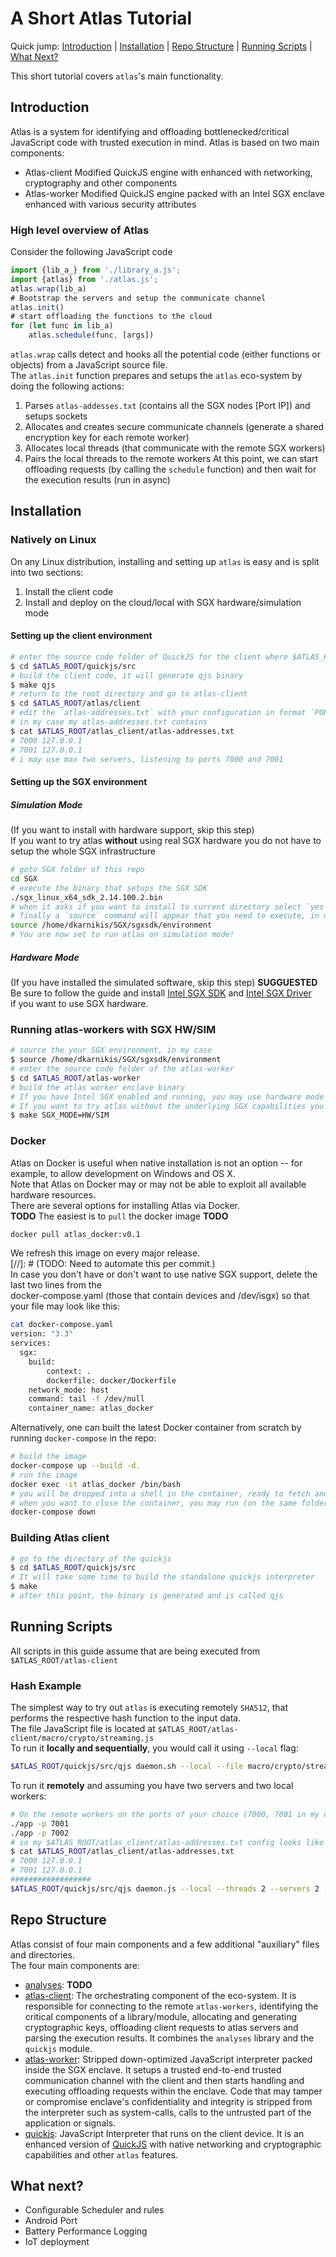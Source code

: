 # A Short Atlas Tutorial
Quick jump: [Introduction](#introduction) | [Installation](#installation) | [Repo Structure](#repo-structure) | [Running Scripts](#running-scripts) | [What Next?](#what-next)

This short tutorial covers `atlas`'s main functionality.

## Introduction

Atlas is a system for identifying and offloading bottlenecked/critical JavaScript code with trusted execution in mind.
Atlas is based on two main components:
* Atlas-client
    Modified QuickJS engine with enhanced with networking, cryptography and other components 
* Atlas-worker
    Modified QuickJS engine packed with an Intel SGX enclave enhanced with various security attributes
### High level overview of Atlas

Consider the following JavaScript code  
```js
import {lib_a_} from './library_a.js';
import {atlas} from './atlas.js';
atlas.wrap(lib_a)
# Bootstrap the servers and setup the communicate channel 
atlas.init()
# start offloading the functions to the cloud 
for (let func in lib_a) 
    atlas.schedule(func, [args]) 
```
`atlas.wrap` calls detect and hooks all the potential code (either functions or objects) from a JavaScript source file.  
The `atlas.init` function prepares and setups the `atlas` eco-system by doing the following actions:  
 1. Parses `atlas-addesses.txt` (contains all the SGX nodes [Port IP]) and setups sockets
 2. Allocates and creates secure communicate channels (generate a shared encryption key for each remote worker)
 3. Allocates local threads (that communicate with the remote SGX workers)
 4. Pairs the local threads to the remote workers
At this point, we can start offloading requests (by calling the `schedule` function) and then wait for the execution results (run in async)

## Installation

### Natively on Linux

On any Linux distribution, installing and setting up `atlas` is easy and is split into two sections:  
 1. Install the client code
 2. Install and deploy on the cloud/local with SGX hardware/simulation mode

#### Setting up the client environment
```sh
# enter the source code folder of QuickJS for the client where $ATLAS_ROOT is the root folder of the atlas repo
$ cd $ATLAS_ROOT/quickjs/src
# build the client code, it will generate qjs binary 
$ make qjs
# return to the root directory and go to atlas-client 
$ cd $ATLAS_ROOT/atlas/client 
# edit the `atlas-addresses.txt` with your configuration in format `PORT IP`
# in my case my atlas-addresses.txt contains
$ cat $ATLAS_ROOT/atlas_client/atlas-addresses.txt
# 7000 127.0.0.1
# 7001 127.0.0.1
# i may use max two servers, listening to ports 7000 and 7001
```

#### Setting up the SGX environment
##### Simulation Mode
(If you want to install with hardware support, skip this step)  
If you want to try atlas **without** using real SGX hardware you do not have to setup the whole SGX infrastructure
```sh
# goto SGX folder of this repo
cd SGX
# execute the binary that setups the SGX SDK
./sgx_linux_x64_sdk_2.14.100.2.bin
# when it asks if you want to install to current directory select `yes` (or choose the directory you want)
# finally a `source` command will appear that you need to execute, in my case:  
source /home/dkarnikis/SGX/sgxsdk/environment
# You are now set to run atlas on simulation mode!
```
##### Hardware Mode
(If you have installed the simulated software, skip this step)
**SUGGUESTED** Be sure to follow the guide and install  [Intel SGX SDK](https://github.com/intel/linux-sgx) and [Intel SGX Driver](https://github.com/intel/linux-sgx-driver)  
if you want to use SGX hardware.

### Running atlas-workers with SGX HW/SIM
```sh
# source the your SGX environment, in my case
$ source /home/dkarnikis/SGX/sgxsdk/environment
# enter the source code folder of the atlas-worker 
$ cd $ATLAS_ROOT/atlas-worker
# build the atlas worker enclave binary
# If you have Intel SGX enabled and running, you may use hardware mode `SGX_MODE=HW`
# If you want to try atlas without the underlying SGX capabilities you may use simulated mode `SGX_MODE=SIM`
$ make SGX_MODE=HW/SIM
```
### Docker
Atlas on Docker is useful when native installation is not an option -- for example, to allow development on Windows and OS X.  
Note that Atlas on Docker may or may not be able to exploit all available hardware resources.  
There are several options for installing Atlas via Docker.  
**TODO**
The easiest is to `pull` the docker image **TODO**  
```sh
docker pull atlas_docker:v0.1 
```
We refresh this image on every major release.  
[//]: # (TODO: Need to automate this per commit.)  
In case you don't have or don't want to use native SGX support, delete the last two lines from the  
docker-compose.yaml (those that contain devices and /dev/isgx) so that your file may look like this:  
```sh
cat docker-compose.yaml
version: "3.3"                       
services:                            
  sgx:                               
    build:                           
        context: .                   
        dockerfile: docker/Dockerfile
    network_mode: host               
    command: tail -f /dev/null       
    container_name: atlas_docker     
```  
Alternatively, one can built the latest Docker container from scratch by running `docker-compose` in the repo:  
```sh
# build the image
docker-compose up --build -d.
# run the image
docker exec -it atlas_docker /bin/bash
# you will be dropped into a shell in the container, ready to fetch and execute atlas and SGX binaries
# when you want to close the container, you may run (on the same folder as before)
docker-compose down
```
### Building Atlas client
```sh
# go to the directory of the quickjs
$ cd $ATLAS_ROOT/quickjs/src
# It will take some time to build the standalone quickjs interpreter
$ make 
# after this point, the binary is generated and is called qjs
```

## Running Scripts
All scripts in this guide assume that are being executed from  `$ATLAS_ROOT/atlas-client`
### Hash Example

The simplest way to try out `atlas` is executing remotely `SHA512`, that performs the respective hash function to the input data.  
The file JavaScript file is located at `$ATLAS_ROOT/atlas-client/macro/crypto/streaming.js`  
To run it **locally and sequentially**, you would call it using `--local` flag:  
```sh
$ATLAS_ROOT/quickjs/src/qjs daemon.sh --local --file macro/crypto/streaming.js
```
To run it **remotely** and assuming you have two servers and two local workers: 
```sh
# On the remote workers on the ports of your choice (7000, 7001 in my case)
./app -p 7001
./app -p 7002
# so my $ATLAS_ROOT/atlas_client/atlas-addresses.txt config looks like this
$ cat $ATLAS_ROOT/atlas_client/atlas-addresses.txt
# 7000 127.0.0.1
# 7001 127.0.0.1
##################
$ATLAS_ROOT/quickjs/src/qjs daemon.js --local --threads 2 --servers 2 --file macro/crypto/streaming.js
```

## Repo Structure

Atlas consist of four main components and a few additional "auxiliary" files and directories.  
The four main components are:  
* [analyses](../analyses/): **TODO**
* [atlas-client](../atlas-client): The orchestrating component of the eco-system. It is responsible for connecting to the remote `atlas-workers`,  identifying the critical components of a library/module, allocating and generating cryptographic keys, offloading client requests to atlas servers and parsing the execution results. It combines the `analyses` library and the `quickjs` module. 
* [atlas-worker](../runtime):  Stripped down-optimized JavaScript interpreter packed inside the SGX enclave. It setups a trusted end-to-end trusted communication channel with the client and then starts handling and executing offloading requests within the enclave. Code that may tamper or compromise enclave's confidentiality and integrity is stripped from the interpreter such as system-calls, calls to the untrusted part of the application or signals. 
* [quickjs](../quickjs): JavaScript Interpreter that runs on the client device. It is an enhanced version of [QuickJS](https://bellard.org/quickjs/quickjs.html) with native networking and cryptographic capabilities and other `atlas` features.

## What next?
* Configurable Scheduler and rules
* Android Port
* Battery Performance Logging
* IoT deployment
